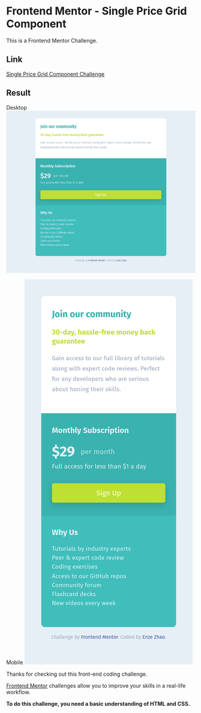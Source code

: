 # Frontend Mentor - Single Price Grid Component

This is a Frontend Mentor Challenge.

## Link

[Single Price Grid Component Challenge](https://www.frontendmentor.io/challenges/single-price-grid-component-5ce41129d0ff452fec5abbbc)

## Result

Desktop
![Desktop](/screenshots/desktop.png)

Mobile
![Mobile](/screenshots/mobile.png)

Thanks for checking out this front-end coding challenge.

[Frontend Mentor](https://www.frontendmentor.io) challenges allow you to improve your skills in a real-life workflow.

**To do this challenge, you need a basic understanding of HTML and CSS.**
